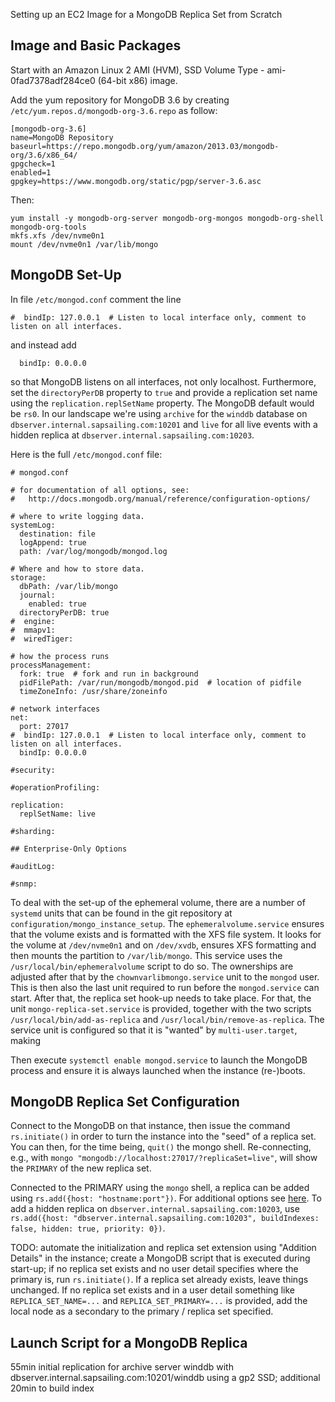 Setting up an EC2 Image for a MongoDB Replica Set from Scratch

## Image and Basic Packages

Start with an Amazon Linux 2 AMI (HVM), SSD Volume Type - ami-0fad7378adf284ce0 (64-bit x86) image.

Add the yum repository for MongoDB 3.6 by creating ``/etc/yum.repos.d/mongodb-org-3.6.repo`` as follow:

```
[mongodb-org-3.6]
name=MongoDB Repository
baseurl=https://repo.mongodb.org/yum/amazon/2013.03/mongodb-org/3.6/x86_64/
gpgcheck=1
enabled=1
gpgkey=https://www.mongodb.org/static/pgp/server-3.6.asc
```

Then:

```
yum install -y mongodb-org-server mongodb-org-mongos mongodb-org-shell mongodb-org-tools
mkfs.xfs /dev/nvme0n1
mount /dev/nvme0n1 /var/lib/mongo
```

## MongoDB Set-Up

In file ``/etc/mongod.conf`` comment the line
```
#  bindIp: 127.0.0.1  # Listen to local interface only, comment to listen on all interfaces.
```
and instead add
```
  bindIp: 0.0.0.0
```

so that MongoDB listens on all interfaces, not only localhost. Furthermore, set the ``directoryPerDB`` property to ``true`` and provide a replication set name using the ``replication.replSetName`` property. The MongoDB default would be ``rs0``. In our landscape we're using ``archive`` for the ``winddb`` database on ``dbserver.internal.sapsailing.com:10201`` and ``live`` for all live events with a hidden replica at ``dbserver.internal.sapsailing.com:10203``. 

Here is the full ``/etc/mongod.conf`` file:

```
# mongod.conf

# for documentation of all options, see:
#   http://docs.mongodb.org/manual/reference/configuration-options/

# where to write logging data.
systemLog:
  destination: file
  logAppend: true
  path: /var/log/mongodb/mongod.log

# Where and how to store data.
storage:
  dbPath: /var/lib/mongo
  journal:
    enabled: true
  directoryPerDB: true
#  engine:
#  mmapv1:
#  wiredTiger:

# how the process runs
processManagement:
  fork: true  # fork and run in background
  pidFilePath: /var/run/mongodb/mongod.pid  # location of pidfile
  timeZoneInfo: /usr/share/zoneinfo

# network interfaces
net:
  port: 27017
#  bindIp: 127.0.0.1  # Listen to local interface only, comment to listen on all interfaces.
  bindIp: 0.0.0.0

#security:

#operationProfiling:

replication:
  replSetName: live

#sharding:

## Enterprise-Only Options

#auditLog:

#snmp:
```

To deal with the set-up of the ephemeral volume, there are a number of ``systemd`` units that can be found in the git repository at ``configuration/mongo_instance_setup``. The ``ephemeralvolume.service`` ensures that the volume exists and is formatted with the XFS file system. It looks for the volume at ``/dev/nvme0n1`` and on ``/dev/xvdb``, ensures XFS formatting and then mounts the partition to ``/var/lib/mongo``. This service uses the ``/usr/local/bin/ephemeralvolume`` script to do so. The ownerships are adjusted after that by the ``chownvarlibmongo.service`` unit to the ``mongod`` user. This is then also the last unit required to run before the ``mongod.service`` can start. After that, the replica set hook-up needs to take place. For that, the unit ``mongo-replica-set.service`` is provided, together with the two scripts ``/usr/local/bin/add-as-replica`` and ``/usr/local/bin/remove-as-replica``. The service unit is configured so that it is "wanted" by ``multi-user.target``, making 

Then execute ``systemctl enable mongod.service`` to launch the MongoDB process and ensure it is always launched when the instance (re-)boots.

## MongoDB Replica Set Configuration

Connect to the MongoDB on that instance, then issue the command ``rs.initiate()`` in order to turn the instance into the "seed" of a replica set. You can then, for the time being, ``quit()`` the mongo shell. Re-connecting, e.g., with ``mongo "mongodb://localhost:27017/?replicaSet=live"``, will show the ``PRIMARY`` of the new replica set.

Connected to the PRIMARY using the ``mongo`` shell, a replica can be added using ``rs.add({host: "hostname:port"})``. For additional options see [here](https://docs.mongodb.com/manual/reference/method/rs.add/). To add a hidden replica on ``dbserver.internal.sapsailing.com:10203``, use ``rs.add({host: "dbserver.internal.sapsailing.com:10203", buildIndexes: false, hidden: true, priority: 0})``.


TODO: automate the initialization and replica set extension using "Addition Details" in the instance; create a MongoDB script that is executed during start-up; if no replica set exists and no user detail specifies where the primary is, run ``rs.initiate()``. If a replica set already exists, leave things unchanged. If no replica set exists and in a user detail something like ``REPLICA_SET_NAME=...`` and ``REPLICA_SET_PRIMARY=...`` is provided, add the local node as a secondary to the primary / replica set specified.

## Launch Script for a MongoDB Replica



55min initial replication for archive server winddb with dbserver.internal.sapsailing.com:10201/winddb using a gp2 SSD; additional 20min to build index

